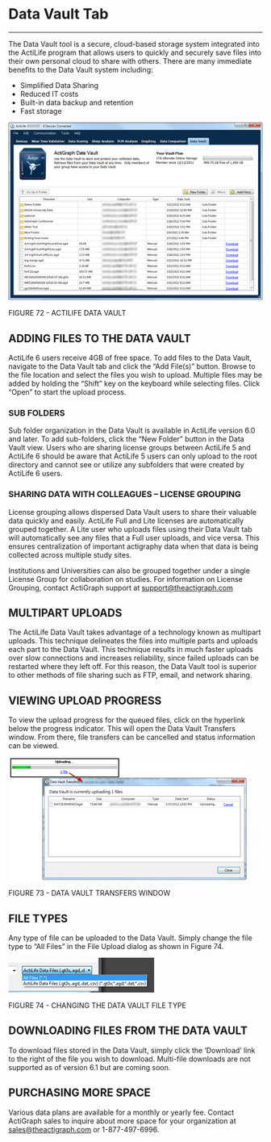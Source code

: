 # Data Vault Tab #

----------

The Data Vault tool is a secure, cloud-based storage system integrated into the ActiLife program that allows users to quickly and securely save files into their own personal cloud to share with others.  There are many immediate benefits to the Data Vault system including:

* Simplified Data Sharing
* Reduced IT costs
* Built-in data backup and retention
* Fast storage

![](/assets/img/DataVault.png)

FIGURE 72 - ACTILIFE DATA VAULT

## ADDING FILES TO THE DATA VAULT ##
ActiLife 6 users receive 4GB of free space.  To add files to the Data Vault, navigate to the Data Vault tab and click the “Add File(s)” button.  Browse to the file location and select the files you wish to upload.  Multiple files may be added by holding the “Shift” key on the keyboard while selecting files.  Click “Open” to start the upload process.
 
### SUB FOLDERS ###

Sub folder organization in the Data Vault is available in ActiLife version 6.0 and later.  To add sub-folders, click the “New Folder” button in the Data Vault view.  Users who are sharing license groups between ActiLife 5 and ActiLife 6 should be aware that ActiLife 5 users can only upload to the root directory and cannot see or utilize any subfolders that were created by ActiLife 6 users.

### SHARING DATA WITH COLLEAGUES – LICENSE GROUPING ###

License grouping allows dispersed Data Vault users to share their valuable data quickly and easily.  ActiLife Full and Lite licenses are automatically grouped together.  A Lite user who uploads files using their Data Vault tab will automatically see any files that a Full user uploads, and vice versa.  This ensures centralization of important actigraphy data when that data is being collected across multiple study sites. 

Institutions and Universities can also be grouped together under a single License Group for collaboration on studies.  For information on License Grouping, contact ActiGraph support at support@theactigraph.com

## MULTIPART UPLOADS ##

The ActiLife Data Vault takes advantage of a technology known as multipart uploads.  This technique delineates the files into multiple parts and uploads each part to the Data Vault.  This technique results in much faster uploads over slow connections and increases reliability, since failed uploads can be restarted where they left off.  For this reason, the Data Vault tool is superior to other methods of file sharing such as FTP, email, and network sharing.

## VIEWING UPLOAD PROGRESS ##

To view the upload progress for the queued files, click on the hyperlink below the progress indicator.  This will open the Data Vault Transfers window.  From there, file transfers can be cancelled and status information can be viewed.

![](/assets/img/DataVaultProgress.png)

FIGURE 73 - DATA VAULT TRANSFERS WINDOW

## FILE TYPES ##

Any type of file can be uploaded to the Data Vault.  Simply change the file type to “All Files” in the File Upload dialog as shown in Figure 74.

![](/assets/img/DataVaultFileTypes.png)
 
FIGURE 74 - CHANGING THE DATA VAULT FILE TYPE

## DOWNLOADING FILES FROM THE DATA VAULT ##

To download files stored in the Data Vault, simply click the ‘Download’ link to the right of the file you wish to download.  Multi-file downloads are not supported as of version 6.1 but are coming soon.

## PURCHASING MORE SPACE ##

Various data plans are available for a monthly or yearly fee.  Contact ActiGraph sales to inquire about more space for your organization at sales@theactigraph.com or 1-877-497-6996.
